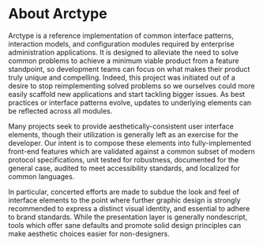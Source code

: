 # About Arctype
Arctype is a reference implementation of common interface patterns, interaction models, and configuration modules required by enterprise administration applications. It is designed to alleviate the need to solve common problems to achieve a minimum viable product from a feature standpoint, so development teams can focus on what makes their product truly unique and compelling. Indeed, this project was initiated out of a desire to stop reimplementing solved problems so we ourselves could more easily scaffold new applications and start tackling bigger issues. As best practices or interface patterns evolve, updates to underlying elements can be reflected across all modules.

Many projects seek to provide aesthetically-consistent user interface elements, though their utilization is generally left as an exercise for the developer. Our intent is to compose these elements into fully-implemented front-end features which are validated against a common subset of modern protocol specifications, unit tested for robustness, documented for the general case, audited to meet accessibility standards, and localized for common languages.

In particular, concerted efforts are made to subdue the look and feel of interface elements to the point where further graphic design is strongly recommended to express a distinct visual identity, and essential to adhere to brand standards. While the presentation layer is generally nondescript, tools which offer sane defaults and promote solid design principles can make aesthetic choices easier for non-designers.
